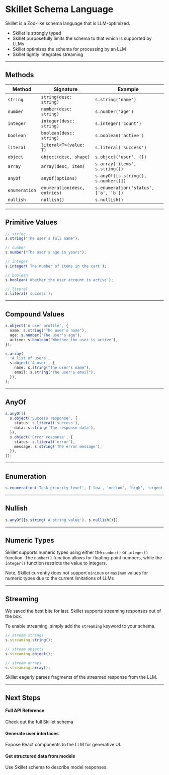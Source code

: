 # Skillet Schema Language

<p class="subtitle">Skillet is a Zod-like schema language that is LLM-optimized.</p>

- Skillet is strongly typed
- Skillet purposefully limits the schema to that which is supported by LLMs
- Skillet optimizes the schema for processing by an LLM
- Skillet tightly integrates streaming

---

## Methods

| Method        | Signature                    | Example                               |
| ------------- | ---------------------------- | ------------------------------------- |
| `string`      | `string(desc: string)`       | `s.string('name')`                    |
| `number`      | `number(desc: string)`       | `s.number('age')`                     |
| `integer`     | `integer(desc: string)`      | `s.integer('count')`                  |
| `boolean`     | `boolean(desc: string)`      | `s.boolean('active')`                 |
| `literal`     | `literal<T>(value: T)`       | `s.literal('success')`                |
| `object`      | `object(desc, shape)`        | `s.object('user', {})`                |
| `array`       | `array(desc, item)`          | `s.array('items', s.string())`        |
| `anyOf`       | `anyOf(options)`             | `s.anyOf([s.string(), s.number()])`   |
| `enumeration` | `enumeration(desc, entries)` | `s.enumeration('status', ['a', 'b'])` |
| `nullish`     | `nullish()`                  | `s.nullish()`                         |

---

## Primitive Values

<hb-code-example header="examples">

```ts
// string
s.string("The user's full name");

// number
s.number("The user's age in years");

// integer
s.integer('The number of items in the cart');

// boolean
s.boolean('Whether the user account is active');

// literal
s.literal('success');
```

</hb-code-example>

---

## Compound Values

<hb-code-example header="objects">

```ts
s.object('A user profile', {
  name: s.string("The user's name"),
  age: s.number("The user's age"),
  active: s.boolean('Whether the user is active'),
});
```

</hb-code-example>

<hb-code-example header="array">

```ts
s.array(
  'A list of users',
  s.object('A user', {
    name: s.string("The user's name"),
    email: s.string("The user's email"),
  }),
);
```

</hb-code-example>

---

## AnyOf

<hb-code-example header="anyOf">

```ts
s.anyOf([
  s.object('Success response', {
    status: s.literal('success'),
    data: s.string('The response data'),
  }),
  s.object('Error response', {
    status: s.literal('error'),
    message: s.string('The error message'),
  }),
]);
```

</hb-code-example>

---

## Enumeration

<hb-code-example header="enumeration">

```ts
s.enumeration('Task priority level', ['low', 'medium', 'high', 'urgent']);
```

</hb-code-example>

---

## Nullish

<hb-code-example header="nullish">

```ts
s.anyOf([s.string('A string value'), s.nullish()]);
```

</hb-code-example>

---

## Numeric Types

Skillet supports numeric types using either the `number()` or `integer()` function.
The `number()` function allows for floating-point numbers, while the `integer()` function restricts the value to integers.

Note, Skillet currently does not support `minimum` or `maximum` values for numeric types due to the current limitations of LLMs

---

## Streaming

We saved the best bite for last.
Skillet supports streaming responses out of the box.

To enable streaming, simply add the `streaming` keyword to your schema.

<hb-code-example header="streaming">

```ts
// stream strings
s.streaming.string();

// stream objects
s.streaming.object();

// stream arrays
s.streaming.array();
```

</hb-code-example>

Skillet eagerly parses fragments of the streamed response from the LLM.

---

## Next Steps

<hb-next-steps>
  <hb-next-step link="/api/core/s">
    <div>
      <hb-code />
    </div>
    <div>
      <h4>Full API Reference</h4>
      <p>Check out the full Skillet schema</p>
    </div>
  </hb-next-step>
  <hb-next-step link="concept/components">
    <div>
      <hb-components />
    </div>
    <div>
      <h4>Generate user interfaces</h4>
      <p>Expose React components to the LLM for generative UI.</p>
    </div>
  </hb-next-step>
  <hb-next-step link="concept/structured-output">
    <div>
      <hb-database-cog />
    </div>
    <div>
      <h4>Get structured data from models</h4>
      <p>Use Skillet schema to describe model responses.</p>
    </div>
  </hb-next-step>
</hb-next-steps>
